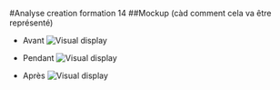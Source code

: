 #Analyse creation formation 14
##Mockup (càd comment cela va être représenté)
- Avant
![Visual display](https://user-images.githubusercontent.com/90777424/197619188-40e7143b-6eb7-408e-9c71-2870835725f3.jpg)

- Pendant
![Visual display](https://user-images.githubusercontent.com/90777424/197619215-d7aa1ef2-1fb8-4755-8529-8edb4ba6a3fc.jpg)

- Après
![Visual display](https://user-images.githubusercontent.com/90777424/197619247-207aaf1d-a19e-4aaf-8c69-976e73d2e21d.jpg)

